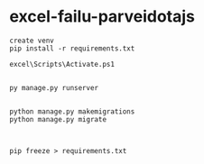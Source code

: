 # excel-failu-parveidotajs
```
create venv
pip install -r requirements.txt

excel\Scripts\Activate.ps1


py manage.py runserver


python manage.py makemigrations
python manage.py migrate



pip freeze > requirements.txt
```